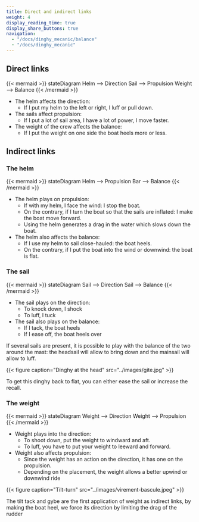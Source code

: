 ```yaml
---
title: Direct and indirect links
weight: 4
display_reading_time: true
display_share_buttons: true
navigation:
  - "/docs/dinghy_mecanic/balance"
  - "/docs/dinghy_mecanic"
---
```

## Direct links
{{< mermaid >}}
stateDiagram
Helm --> Direction
Sail --> Propulsion
Weight --> Balance
{{< /mermaid >}}

* The helm affects the direction:
    * If I put my helm to the left or right, I luff or pull down.
* The sails affect propulsion:
    * If I put a lot of sail area, I have a lot of power, I move faster.
* The weight of the crew affects the balance:
    * If I put the weight on one side the boat heels more or less.

## Indirect links

### The helm
{{< mermaid >}}
stateDiagram
Helm --> Propulsion
Bar --> Balance
{{< /mermaid >}}

* The helm plays on propulsion:
    * If with my helm, I face the wind: I stop the boat.
    * On the contrary, if I turn the boat so that the sails are inflated: I make the boat move forward.
    * Using the helm generates a drag in the water which slows down the boat.
* The helm also affects the balance:
    * If I use my helm to sail close-hauled: the boat heels.
    * On the contrary, if I put the boat into the wind or downwind: the boat is flat.

### The sail
{{< mermaid >}}
stateDiagram
Sail --> Direction
Sail --> Balance
{{< /mermaid >}}

* The sail plays on the direction:
    * To knock down, I shock
    * To luff, I tuck
* The sail also plays on the balance:
    * If I tack, the boat heels
    * If I ease off, the boat heels over

If several sails are present, it is possible to play with the balance of the two around the mast:
the headsail will allow to bring down and the mainsail will allow to luff.

{{< figure caption="Dinghy at the head" src="../images/gite.jpg" >}}

To get this dinghy back to flat, you can either ease the sail or increase the recall.

### The weight
{{< mermaid >}}
stateDiagram
Weight --> Direction
Weight --> Propulsion
{{< /mermaid >}}

* Weight plays into the direction:
    * To shoot down, put the weight to windward and aft.
    * To luff, you have to put your weight to leeward and forward.
* Weight also affects propulsion:
    * Since the weight has an action on the direction, it has one on the propulsion.
    * Depending on the placement, the weight allows a better upwind or downwind ride

{{< figure caption="Tilt-turn" src="../images/virement-bascule.jpeg" >}}

The tilt tack and gybe are the first application of weight as indirect links, by making the boat heel, we force its direction by limiting the drag of the rudder
